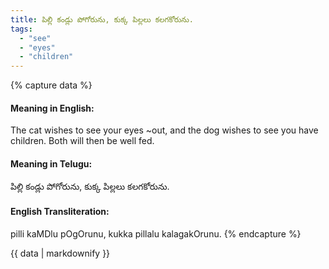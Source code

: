 ```yaml
---
title: పిల్లి కండ్లు పోగోరును, కుక్క పిల్లలు కలగకోరును.
tags:
  - "see"
  - "eyes"
  - "children"
---
```


{% capture data %}
#### Meaning in English:
The cat wishes to see your eyes ~out, and the dog wishes to see you have children.
Both will then be well fed.

#### Meaning in Telugu:
పిల్లి కండ్లు పోగోరును, కుక్క పిల్లలు కలగకోరును.

#### English Transliteration:
pilli kaMDlu pOgOrunu, kukka pillalu kalagakOrunu.
{% endcapture %}

{{ data | markdownify }}

